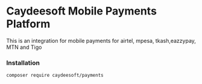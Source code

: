 # Caydeesoft Mobile Payments Platform
This is an integration for mobile payments for airtel, mpesa, tkash,eazzypay, MTN and Tigo
### Installation

`composer require caydeesoft/payments`


